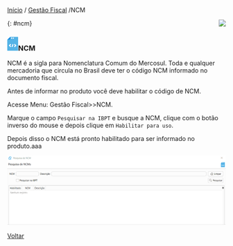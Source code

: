 [Início](index.md) / [Gestão Fiscal](gestao_fiscal.md) /NCM

<a href="http://docs.continentenuvem.com.br/dicas.html#dicas"><img align="right" src="http://docs.continentenuvem.com.br/images/dicas.png"></a>



{: #ncm}

### ![](images/ncm_32x32.png)NCM

NCM é a sigla para Nomenclatura Comum do Mercosul. Toda e qualquer mercadoria que circula no Brasil deve ter o código NCM informado no documento fiscal. 

Antes de informar no produto você deve habilitar o código de NCM. 

Acesse Menu: Gestão Fiscal>>NCM.

Marque o campo `Pesquisar na IBPT` e busque a NCM, clique com o botão inverso do mouse e depois clique em `Habilitar para uso`.

Depois disso o NCM está pronto habilitado para ser informado no produto.aaa



![](images/como_fazer_habilitar_ncm.gif)











[Voltar](gestao_fiscal.md)                                                                                                                                      





